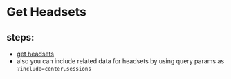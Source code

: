 # Get Headsets

## steps:

- [get headsets](https://documenter.getpostman.com/view/12318086/2sA3Bt3pg1#0408ad81-dcae-4178-abb4-46f812de3502)
- also you can include related data for headsets by using query params as `?include=center,sessions`
